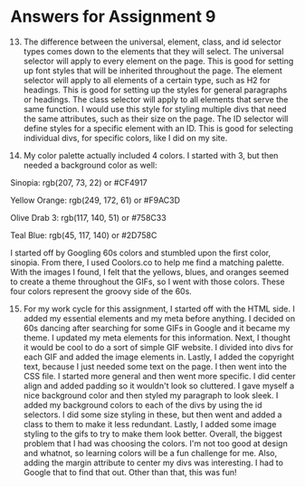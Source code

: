 # Answers for Assignment 9

13. The difference between the universal, element, class, and id selector types comes down to the elements that they will select. The universal selector will apply to every element on the page. This is good for setting up font styles that will be inherited throughout the page. The element selector will apply to all elements of a certain type, such as H2 for headings. This is good for setting up the styles for general paragraphs or headings. The class selector will apply to all elements that serve the same function. I would use this style for styling multiple divs that need the same attributes, such as their size on the page. The ID selector will define styles for a specific element with an ID. This is good for selecting individual divs, for specific colors, like I did on my site.

14. My color palette actually included 4 colors. I started with 3, but then needed a background color as well:

  Sinopia: rgb(207, 73, 22) or #CF4917

  Yellow Orange: rgb(249, 172, 61) or #F9AC3D

  Olive Drab 3: rgb(117, 140, 51) or #758C33

  Teal Blue: rgb(45, 117, 140) or #2D758C

  I started off by Googling 60s colors and stumbled upon the first color, sinopia. From there, I used Coolors.co to help me find a matching palette. With the images I found, I felt that the yellows, blues, and oranges seemed to create a theme throughout the GIFs, so I went with those colors. These four colors represent the groovy side of the 60s.

15. For my work cycle for this assignment, I started off with the HTML side. I added my essential elements and my meta before anything. I decided on 60s dancing after searching for some GIFs in Google and it became my theme. I updated my meta elements for this information. Next, I thought it would be cool to do a sort of simple GIF website. I divided into divs for each GIF and added the image elements in. Lastly, I added the copyright text, because I just needed some text on the page. I then went into the CSS file. I started more general and then went more specific. I did center align and added padding so it wouldn't look so cluttered. I gave myself a nice background color and then styled my paragraph to look sleek. I added my background colors to each of the divs by using the id selectors. I did some size styling in these, but then went and added a class to them to make it less redundant. Lastly, I added some image styling to the gifs to try to make them look better. Overall, the biggest problem that I had was choosing the colors. I'm not too good at design and whatnot, so learning colors will be a fun challenge for me. Also, adding the margin attribute to center my divs was interesting. I had to Google that to find that out. Other than that, this was fun!
